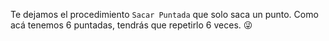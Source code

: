 Te dejamos el procedimiento `Sacar Puntada` que solo saca un punto. Como acá tenemos 6 puntadas, tendrás que repetirlo 6 veces. :stuck_out_tongue_winking_eye:
